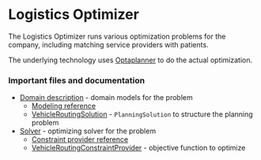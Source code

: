 # Logistics Optimizer

The Logistics Optimizer runs various optimization problems for the company, including matching service providers with patients.

The underlying technology uses [Optaplanner](https://www.optaplanner.org/) to do the actual optimization.

### Important files and documentation

- [Domain description](src/main/java/com/*company-data-covered*/logistics/domain/) - domain models for the problem
  - [Modeling reference](https://www.optaplanner.org/docs/optaplanner/latest/planner-configuration/planner-configuration.html#modelAPlanningProblem)
  - [VehicleRoutingSolution](src/main/java/com/*company-data-covered*/logistics/domain/VehicleRoutingSolution.java) - `PlanningSolution` to structure the planning problem
- [Solver](src/main/java/com/*company-data-covered*/logistics/solver/) - optimizing solver for the problem
  - [Constraint provider reference](https://www.optaplanner.org/docs/optaplanner/latest/constraint-streams/constraint-streams.html)
  - [VehicleRoutingConstraintProvider](src/main/java/com/*company-data-covered*/logistics/solver/VehicleRoutingConstraintProvider.java) - objective function to optimize

